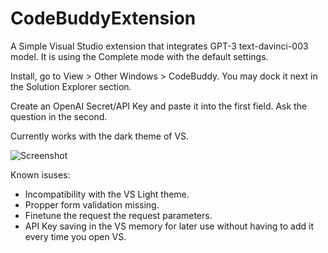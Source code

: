 # CodeBuddyExtension

A Simple Visual Studio extension that integrates GPT-3 text-davinci-003 model. It is using the Complete mode with the default settings.

Install, go to View > Other Windows > CodeBuddy. You may dock it next in the Solution Explorer section.

Create an OpenAI Secret/API Key and paste it into the first field. Ask the question in the second.

Currently works with the dark theme of VS.

![Screenshot](https://user-images.githubusercontent.com/39761148/227710216-0f012995-9dd0-4153-a5b8-970f6e14abd6.png)

Known isuses:
- Incompatibility with the VS Light theme.
- Propper form validation missing.
- Finetune the request the request parameters.
- API Key saving in the VS memory for later use without having to add it every time you open VS.
